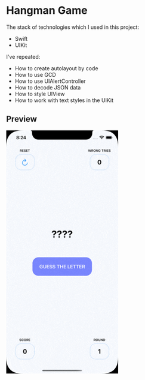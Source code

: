# Hangman Game

The stack of technologies which I used in this project:
- Swift
- UIKit

I've repeated:

- How to create autolayout by code
- How to use GCD
- How to use UIAlertController
- How to decode JSON data
- How to style UIView
- How to work with text styles in the UIKit

## Preview
<img src="https://github.com/azat-dev/ios-swift-100-uikit-project-consolidation-4-hangman/raw/master/preview.gif" width="300px"/>
